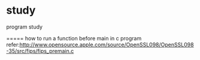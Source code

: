 study
=====

program study


=====
how to run a function before main in c program
refer:http://www.opensource.apple.com/source/OpenSSL098/OpenSSL098-35/src/fips/fips_premain.c
